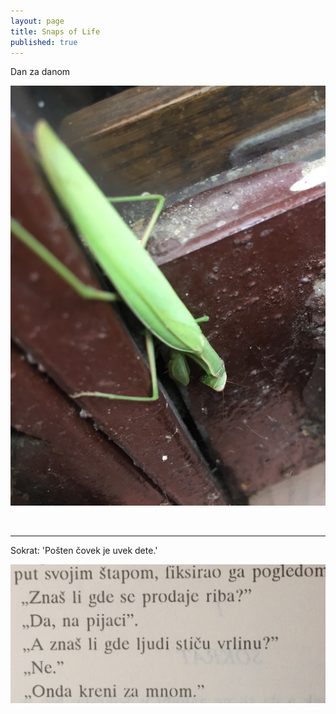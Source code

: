 ```yaml
---
layout: page
title: Snaps of Life
published: true
---
```

Dan za danom

!['omoljka](https://github.com/FilipKmn/filipkmn.github.io/blob/master/assets/images/ikigai/IMG_2207.JPG?raw=true)

<br>
<hr>

Sokrat: 'Pošten čovek je uvek dete.'

![stap i Skorat](https://github.com/FilipKmn/filipkmn.github.io/blob/master/assets/images/ikigai/IMG_2060.jpg?raw=true)
